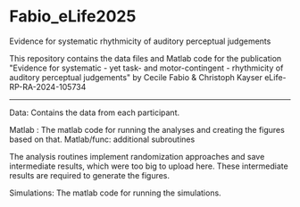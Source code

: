 # Fabio_eLife2025
Evidence for systematic  rhythmicity of auditory perceptual judgements

This repository contains the data files and Matlab code for the publication
"Evidence for systematic - yet task- and motor-contingent - rhythmicity of auditory perceptual judgements"
by Cecile Fabio & Christoph Kayser
eLife-RP-RA-2024-105734

-----------------------------------------------------------
Data: Contains the data from each participant. 

Matlab : The matlab code for running the analyses and creating the figures based on that. 
Matlab/func: additional subroutines

The analysis routines implement randomization approaches and save intermediate results, which were too big to upload here.
These intermediate results are required to generate the figures. 

Simulations: The matlab code for running the simulations.


